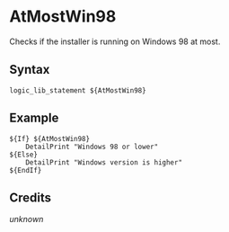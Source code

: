# AtMostWin98

Checks if the installer is running on Windows 98 at most.

## Syntax

	logic_lib_statement ${AtMostWin98}

## Example

	${If} ${AtMostWin98}
		DetailPrint "Windows 98 or lower"
	${Else}
		DetailPrint "Windows version is higher"
	${EndIf}

## Credits

*unknown*
